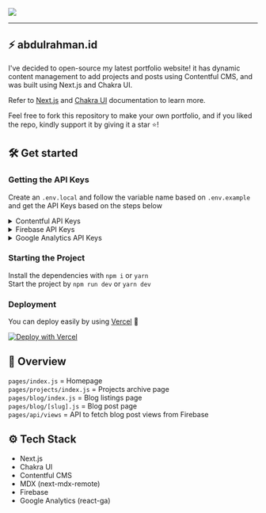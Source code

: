 ![](https://i.imgur.com/aUVHd1c.png)

---

## ⚡ abdulrahman.id

I've decided to open-source my latest portfolio website! it has dynamic content management to add projects and posts using Contentful CMS, and was built using Next.js and Chakra UI.

Refer to [Next.js](https://nextjs.org/docs/) and [Chakra UI](https://chakra-ui.com/docs) documentation to learn more.

Feel free to fork this repository to make your own portfolio, and if you liked the repo, kindly support it by giving it a star ⭐!

## 🛠 Get started
### Getting the API Keys
Create an `.env.local` and follow the variable name based on `.env.example` and get the API Keys based on the steps below  

<details>
<summary>Contentful API Keys</summary>
<p>
<br>
1. Create a <a href="https://www.contentful.com/sign-up/">Contentful</a> account <br>
2. Add a Community Space (It's free!)  <br>
3. Choose "I create content"  <br>
4. Go to content model and start to add content type  <br>

> 📌  In this portfolio website, it has 5 Content type which is:  
> > ~~1. BlogPosts~~  
> > After the [⚡2.0.0 update](https://github.com/abdulrcs/abdulrahman.id/pull/17), I use Github Issues as blog content!  
> > More details about this on: https://abdulrahman.id/blog/unleash-your-dev-blog-write-more-with-github-issues-as-your-cms
> 2. FeaturedProjects
> 3. Projects
> 4. Introduction
> 5. ContactMe
> 
> You must add this exact name since it's the ID that's used in the code.

5. Add the content type according to these fields:  <br>
	![](https://i.imgur.com/OD1oWG2.png)
	![](https://i.imgur.com/nIkloDk.png)
	![](https://user-images.githubusercontent.com/54136956/166127110-7baaef65-87b1-4f89-bbf5-eae3207f9ba6.png)
	![image](https://user-images.githubusercontent.com/54136956/166127116-66f51c82-8944-4cf6-9ecf-cdcc6e2b10a2.png)

6. Go to settings -> API Keys -> Content Delivery / Preview tokens -> "Your space name"
copy the Space ID and Content Delivery API access token  <br>
7. Put it into the environment variables according to `.env.example` and you're all set! <br>
</p>
</details>

<details>
<summary>Firebase API Keys</summary>
<p>
  <br>
  1. Create a <a href="https://console.firebase.google.com/">Firebase</a> project <br>
2. After setting things up you'll get the API keys, save those. <br>
3. Go to Firestore Database <br>
4. Add a collection named <code>views</code> <br>
  5. Then, put those API Keys before according to the <code>.env.example</code> and that's it!<br> 
</p>
</details>

<details>
<summary>Google Analytics API Keys</summary>
<p>
<br>
  1. Create a <a href="https://analytics.google.com/">Google Analytics</a> account, in the <i>property settings</i> part, don't forget to <b>turn on Universal Analytics</b><br>
  2. After that, you'll see a code starting with <code>UA-</code> <br>
  3. Copy those code and put it into environment variables according to <code>env.example</code> and done! <br>
  </p>
</details>  

### Starting the Project
Install the dependencies with `npm i` or `yarn`  
Start the project by `npm run dev` or `yarn dev`  
  
### Deployment
You can deploy easily by using [Vercel](https://vercel.com/) 🎉  
  
[![Deploy with Vercel](https://vercel.com/button)](https://vercel.com/new/git/external?repository-url=https%3A%2F%2Fgithub.com%2Fabdulrcs%2Fabdulrahman.id)

## 📌 Overview
`pages/index.js` = Homepage  
`pages/projects/index.js` = Projects archive page  
`pages/blog/index.js` = Blog listings page  
`pages/blog/[slug].js` = Blog post page  
`pages/api/views` = API to fetch blog post views from Firebase  

## ⚙ Tech Stack
- Next.js
- Chakra UI
- Contentful CMS
- MDX (next-mdx-remote)
- Firebase
- Google Analytics (react-ga)
